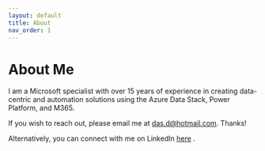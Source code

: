 ```yaml
---
layout: default
title: About
nav_order: 1
---
```


# About Me

<p> 
I am a Microsoft specialist with over 15 years of experience in creating data-centric and automation solutions using the Azure Data Stack, Power Platform, and M365.

If you wish to reach out, please email me at <a href="mailto:das.d@hotmail.com">das.d@hotmail.com</a>. Thanks!

Alternatively, you can connect with me on LinkedIn [here](https://www.linkedin.com/in/dwds/) .
</p>
